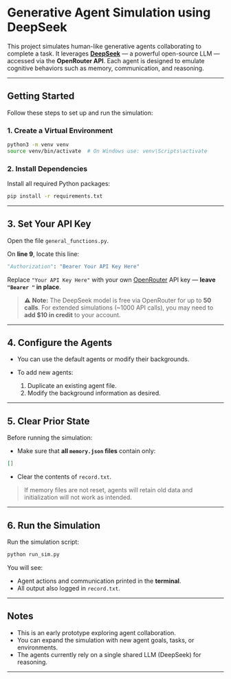 

# Generative Agent Simulation using DeepSeek

This project simulates human-like generative agents collaborating to complete a task. It leverages **[DeepSeek](https://deepseek.com/)** — a powerful open-source LLM — accessed via the **OpenRouter API**. Each agent is designed to emulate cognitive behaviors such as memory, communication, and reasoning.

---

## Getting Started

Follow these steps to set up and run the simulation:

### 1. Create a Virtual Environment

```bash
python3 -m venv venv
source venv/bin/activate  # On Windows use: venv\Scripts\activate
```

### 2. Install Dependencies

Install all required Python packages:

```bash
pip install -r requirements.txt
```

---

## 3. Set Your API Key

Open the file `general_functions.py`.

On **line 9**, locate this line:

```python
"Authorization": "Bearer Your API Key Here"
```

Replace `"Your API Key Here"` with your own [OpenRouter](https://openrouter.ai) API key — **leave `"Bearer "` in place**.

> ⚠️ **Note:**
> The DeepSeek model is free via OpenRouter for up to **50 calls**.
> For extended simulations (\~1000 API calls), you may need to **add \$10 in credit** to your account.

---

## 4. Configure the Agents

* You can use the default agents or modify their backgrounds.
* To add new agents:

  1. Duplicate an existing agent file.
  2. Modify the background information as desired.

---

##  5. Clear Prior State

Before running the simulation:

* Make sure that **all `memory.json` files** contain only:

```json
[]
```

* Clear the contents of `record.txt`.

> If memory files are not reset, agents will retain old data and initialization will not work as intended.

---

## 6. Run the Simulation

Run the simulation script:

```bash
python run_sim.py
```

You will see:

* Agent actions and communication printed in the **terminal**.
* All output also logged in `record.txt`.

---
## Notes

* This is an early prototype exploring agent collaboration.
* You can expand the simulation with new agent goals, tasks, or environments.
* The agents currently rely on a single shared LLM (DeepSeek) for reasoning.

---